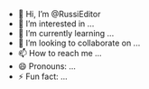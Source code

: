 - 👋 Hi, I’m @RussiEditor
- 👀 I’m interested in ...
- 🌱 I’m currently learning ...
- 💞️ I’m looking to collaborate on ...
- 📫 How to reach me ...
- 😄 Pronouns: ...
- ⚡ Fun fact: ...

<!---
RussiEditor/RussiEditor is a ✨ special ✨ repository because its `README.md` (this file) appears on your GitHub profile.
You can click the Preview link to take a look at your changes.
--->
